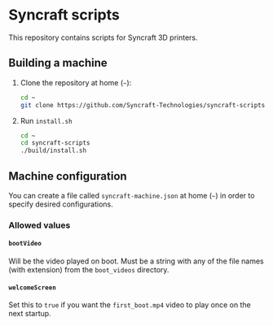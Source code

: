 # Syncraft scripts

This repository contains scripts for Syncraft 3D printers.

## Building a machine

1. Clone the repository at home (`~`):
	```bash
	cd ~
	git clone https://github.com/Syncraft-Technologies/syncraft-scripts.git
	```
2. Run `install.sh`
	```bash
	cd ~
	cd syncraft-scripts
	./build/install.sh
	```

## Machine configuration

You can create a file called `syncraft-machine.json` at home (`~`) in order to specify desired configurations.

### Allowed values

#### `bootVideo`

Will be the video played on boot. Must be a string with any of the file names (with extension) from the `boot_videos` directory.

#### `welcomeScreen`

Set this to `true` if you want the `first_boot.mp4` video to play once on the next startup.